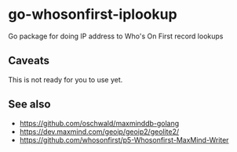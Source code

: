 # go-whosonfirst-iplookup

Go package for doing IP address to Who's On First record lookups

## Caveats

This is not ready for you to use yet.

## See also

* https://github.com/oschwald/maxminddb-golang
* https://dev.maxmind.com/geoip/geoip2/geolite2/
* https://github.com/whosonfirst/p5-Whosonfirst-MaxMind-Writer